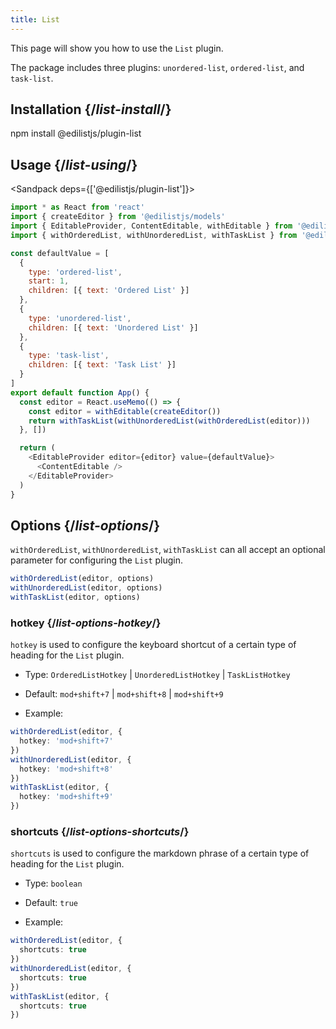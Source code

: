 ```yaml
---
title: List
---
```


<Intro>

This page will show you how to use the `List` plugin.

The package includes three plugins: `unordered-list`, `ordered-list`, and `task-list`.

</Intro>

## Installation {/*list-install*/}

<TerminalBlock>

npm install @edilistjs/plugin-list

</TerminalBlock>

## Usage {/*list-using*/}

<Sandpack deps={['@edilistjs/plugin-list']}>

```js
import * as React from 'react'
import { createEditor } from '@edilistjs/models'
import { EditableProvider, ContentEditable, withEditable } from '@edilistjs/editor'
import { withOrderedList, withUnorderedList, withTaskList } from '@edilistjs/plugin-list'

const defaultValue = [
  {
    type: 'ordered-list',
    start: 1,
    children: [{ text: 'Ordered List' }]
  },
  {
    type: 'unordered-list',
    children: [{ text: 'Unordered List' }]
  },
  {
    type: 'task-list',
    children: [{ text: 'Task List' }]
  }
]
export default function App() {
  const editor = React.useMemo(() => {
    const editor = withEditable(createEditor())
    return withTaskList(withUnorderedList(withOrderedList(editor)))
  }, [])

  return (
    <EditableProvider editor={editor} value={defaultValue}>
      <ContentEditable />
    </EditableProvider>
  )
}

```

</Sandpack>

## Options {/*list-options*/}

`withOrderedList`, `withUnorderedList`, `withTaskList` can all accept an optional parameter for configuring the `List` plugin.

```js
withOrderedList(editor, options)
withUnorderedList(editor, options)
withTaskList(editor, options)
```

### hotkey {/*list-options-hotkey*/}

`hotkey` is used to configure the keyboard shortcut of a certain type of heading for the `List` plugin.

- Type: `OrderedListHotkey` | `UnorderedListHotkey` | `TaskListHotkey`
- Default:  `mod+shift+7` | `mod+shift+8` | `mod+shift+9`

- Example:

```ts
withOrderedList(editor, {
  hotkey: 'mod+shift+7'
})
withUnorderedList(editor, {
  hotkey: 'mod+shift+8'
})
withTaskList(editor, {
  hotkey: 'mod+shift+9'
})
```

### shortcuts {/*list-options-shortcuts*/}

`shortcuts` is used to configure the markdown phrase of a certain type of heading for the `List` plugin.

- Type: `boolean`
- Default: `true`

- Example:

```ts
withOrderedList(editor, {
  shortcuts: true
})
withUnorderedList(editor, {
  shortcuts: true
})
withTaskList(editor, {
  shortcuts: true
})
```
